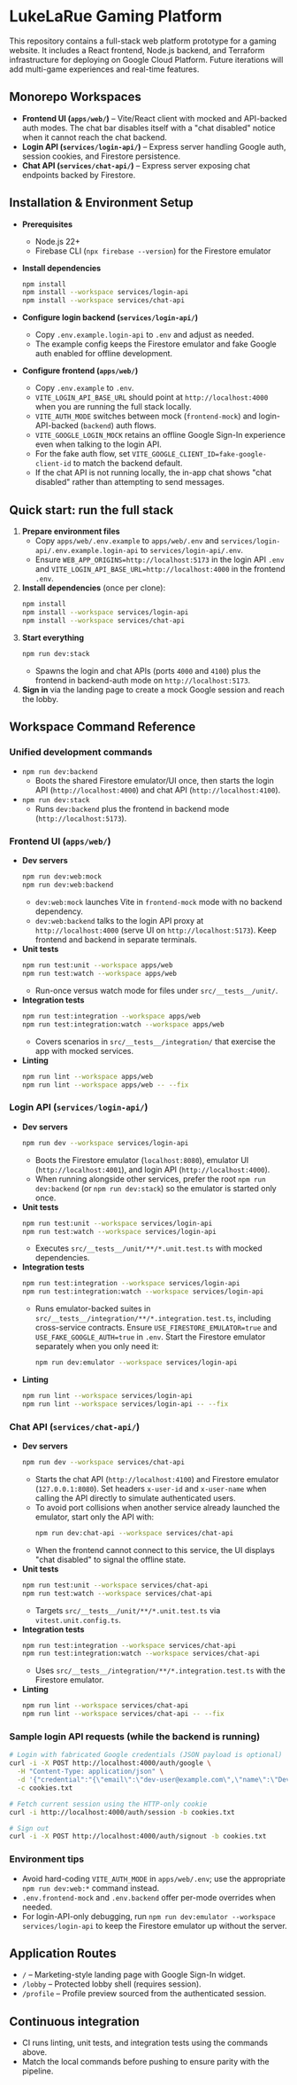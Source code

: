 # LukeLaRue Gaming Platform

This repository contains a full-stack web platform prototype for a gaming website. It includes a React frontend, Node.js backend, and Terraform infrastructure for deploying on Google Cloud Platform. Future iterations will add multi-game experiences and real-time features.

## Monorepo Workspaces

- **Frontend UI (`apps/web/`)** – Vite/React client with mocked and API-backed auth modes. The chat bar disables itself with a "chat disabled" notice when it cannot reach the chat backend.
- **Login API (`services/login-api/`)** – Express server handling Google auth, session cookies, and Firestore persistence.
- **Chat API (`services/chat-api/`)** – Express server exposing chat endpoints backed by Firestore.

## Installation & Environment Setup

- **Prerequisites**
  - Node.js 22+
  - Firebase CLI (`npx firebase --version`) for the Firestore emulator

- **Install dependencies**
  ```bash
  npm install
  npm install --workspace services/login-api
  npm install --workspace services/chat-api
  ```

- **Configure login backend (`services/login-api/`)**
  - Copy `.env.example.login-api` to `.env` and adjust as needed.
  - The example config keeps the Firestore emulator and fake Google auth enabled for offline development.

- **Configure frontend (`apps/web/`)**
  - Copy `.env.example` to `.env`.
  - `VITE_LOGIN_API_BASE_URL` should point at `http://localhost:4000` when you are running the full stack locally.
  - `VITE_AUTH_MODE` switches between mock (`frontend-mock`) and login-API-backed (`backend`) auth flows.
  - `VITE_GOOGLE_LOGIN_MOCK` retains an offline Google Sign-In experience even when talking to the login API.
  - For the fake auth flow, set `VITE_GOOGLE_CLIENT_ID=fake-google-client-id` to match the backend default.
  - If the chat API is not running locally, the in-app chat shows "chat disabled" rather than attempting to send messages.

## Quick start: run the full stack

1. **Prepare environment files**
   - Copy `apps/web/.env.example` to `apps/web/.env` and `services/login-api/.env.example.login-api` to `services/login-api/.env`.
   - Ensure `WEB_APP_ORIGINS=http://localhost:5173` in the login API `.env` and `VITE_LOGIN_API_BASE_URL=http://localhost:4000` in the frontend `.env`.
2. **Install dependencies** (once per clone):
   ```bash
   npm install
   npm install --workspace services/login-api
   npm install --workspace services/chat-api
   ```
3. **Start everything**
   ```bash
   npm run dev:stack
   ```
   - Spawns the login and chat APIs (ports `4000` and `4100`) plus the frontend in backend-auth mode on `http://localhost:5173`.
4. **Sign in** via the landing page to create a mock Google session and reach the lobby.

## Workspace Command Reference

### Unified development commands

- `npm run dev:backend`
  - Boots the shared Firestore emulator/UI once, then starts the login API (`http://localhost:4000`) and chat API (`http://localhost:4100`).
- `npm run dev:stack`
  - Runs `dev:backend` plus the frontend in backend mode (`http://localhost:5173`).

### Frontend UI (`apps/web/`)

- **Dev servers**
  ```bash
  npm run dev:web:mock
  npm run dev:web:backend
  ```
  - `dev:web:mock` launches Vite in `frontend-mock` mode with no backend dependency.
  - `dev:web:backend` talks to the login API proxy at `http://localhost:4000` (serve UI on `http://localhost:5173`). Keep frontend and backend in separate terminals.
- **Unit tests**
  ```bash
  npm run test:unit --workspace apps/web
  npm run test:watch --workspace apps/web
  ```
  - Run-once versus watch mode for files under `src/__tests__/unit/`.
- **Integration tests**
  ```bash
  npm run test:integration --workspace apps/web
  npm run test:integration:watch --workspace apps/web
  ```
  - Covers scenarios in `src/__tests__/integration/` that exercise the app with mocked services.
- **Linting**
  ```bash
  npm run lint --workspace apps/web
  npm run lint --workspace apps/web -- --fix
  ```

### Login API (`services/login-api/`)

- **Dev servers**
  ```bash
  npm run dev --workspace services/login-api
  ```
  - Boots the Firestore emulator (`localhost:8080`), emulator UI (`http://localhost:4001`), and login API (`http://localhost:4000`).
  - When running alongside other services, prefer the root `npm run dev:backend` (or `npm run dev:stack`) so the emulator is started only once.
- **Unit tests**
  ```bash
  npm run test:unit --workspace services/login-api
  npm run test:watch --workspace services/login-api
  ```
  - Executes `src/__tests__/unit/**/*.unit.test.ts` with mocked dependencies.
- **Integration tests**
  ```bash
  npm run test:integration --workspace services/login-api
  npm run test:integration:watch --workspace services/login-api
  ```
  - Runs emulator-backed suites in `src/__tests__/integration/**/*.integration.test.ts`, including cross-service contracts. Ensure `USE_FIRESTORE_EMULATOR=true` and `USE_FAKE_GOOGLE_AUTH=true` in `.env`. Start the Firestore emulator separately when you only need it:
    ```bash
    npm run dev:emulator --workspace services/login-api
    ```
- **Linting**
  ```bash
  npm run lint --workspace services/login-api
  npm run lint --workspace services/login-api -- --fix
  ```

### Chat API (`services/chat-api/`)

- **Dev servers**
  ```bash
  npm run dev --workspace services/chat-api
  ```
  - Starts the chat API (`http://localhost:4100`) and Firestore emulator (`127.0.0.1:8080`). Set headers `x-user-id` and `x-user-name` when calling the API directly to simulate authenticated users.
  - To avoid port collisions when another service already launched the emulator, start only the API with:
    ```bash
    npm run dev:chat-api --workspace services/chat-api
    ```
  - When the frontend cannot connect to this service, the UI displays "chat disabled" to signal the offline state.
- **Unit tests**
  ```bash
  npm run test:unit --workspace services/chat-api
  npm run test:watch --workspace services/chat-api
  ```
  - Targets `src/__tests__/unit/**/*.unit.test.ts` via `vitest.unit.config.ts`.
- **Integration tests**
  ```bash
  npm run test:integration --workspace services/chat-api
  npm run test:integration:watch --workspace services/chat-api
  ```
  - Uses `src/__tests__/integration/**/*.integration.test.ts` with the Firestore emulator.
- **Linting**
  ```bash
  npm run lint --workspace services/chat-api
  npm run lint --workspace services/chat-api -- --fix
  ```

### Sample login API requests (while the backend is running)

```bash
# Login with fabricated Google credentials (JSON payload is optional)
curl -i -X POST http://localhost:4000/auth/google \
  -H "Content-Type: application/json" \
  -d '{"credential":"{\"email\":\"dev-user@example.com\",\"name\":\"Dev User\"}"}' \
  -c cookies.txt

# Fetch current session using the HTTP-only cookie
curl -i http://localhost:4000/auth/session -b cookies.txt

# Sign out
curl -i -X POST http://localhost:4000/auth/signout -b cookies.txt
```

### Environment tips

- Avoid hard-coding `VITE_AUTH_MODE` in `apps/web/.env`; use the appropriate `npm run dev:web:*` command instead.
- `.env.frontend-mock` and `.env.backend` offer per-mode overrides when needed.
- For login-API-only debugging, run `npm run dev:emulator --workspace services/login-api` to keep the Firestore emulator up without the server.

## Application Routes

- `/` – Marketing-style landing page with Google Sign-In widget.
- `/lobby` – Protected lobby shell (requires session).
- `/profile` – Profile preview sourced from the authenticated session.

## Continuous integration

- CI runs linting, unit tests, and integration tests using the commands above.
- Match the local commands before pushing to ensure parity with the pipeline.
